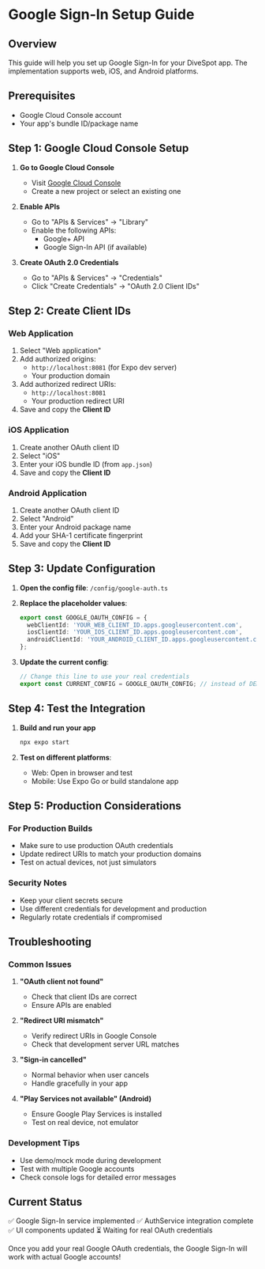 # Google Sign-In Setup Guide

## Overview
This guide will help you set up Google Sign-In for your DiveSpot app. The implementation supports web, iOS, and Android platforms.

## Prerequisites
- Google Cloud Console account
- Your app's bundle ID/package name

## Step 1: Google Cloud Console Setup

1. **Go to Google Cloud Console**
   - Visit [Google Cloud Console](https://console.cloud.google.com/)
   - Create a new project or select an existing one

2. **Enable APIs**
   - Go to "APIs & Services" → "Library"
   - Enable the following APIs:
     - Google+ API
     - Google Sign-In API (if available)

3. **Create OAuth 2.0 Credentials**
   - Go to "APIs & Services" → "Credentials"
   - Click "Create Credentials" → "OAuth 2.0 Client IDs"

## Step 2: Create Client IDs

### Web Application
1. Select "Web application"
2. Add authorized origins:
   - `http://localhost:8081` (for Expo dev server)
   - Your production domain
3. Add authorized redirect URIs:
   - `http://localhost:8081`
   - Your production redirect URI
4. Save and copy the **Client ID**

### iOS Application
1. Create another OAuth client ID
2. Select "iOS"
3. Enter your iOS bundle ID (from `app.json`)
4. Save and copy the **Client ID**

### Android Application
1. Create another OAuth client ID
2. Select "Android"
3. Enter your Android package name
4. Add your SHA-1 certificate fingerprint
5. Save and copy the **Client ID**

## Step 3: Update Configuration

1. **Open the config file**: `/config/google-auth.ts`

2. **Replace the placeholder values**:
   ```typescript
   export const GOOGLE_OAUTH_CONFIG = {
     webClientId: 'YOUR_WEB_CLIENT_ID.apps.googleusercontent.com',
     iosClientId: 'YOUR_IOS_CLIENT_ID.apps.googleusercontent.com', 
     androidClientId: 'YOUR_ANDROID_CLIENT_ID.apps.googleusercontent.com',
   };
   ```

3. **Update the current config**:
   ```typescript
   // Change this line to use your real credentials
   export const CURRENT_CONFIG = GOOGLE_OAUTH_CONFIG; // instead of DEMO_CONFIG
   ```

## Step 4: Test the Integration

1. **Build and run your app**
   ```bash
   npx expo start
   ```

2. **Test on different platforms**:
   - Web: Open in browser and test
   - Mobile: Use Expo Go or build standalone app

## Step 5: Production Considerations

### For Production Builds
- Make sure to use production OAuth credentials
- Update redirect URIs to match your production domains
- Test on actual devices, not just simulators

### Security Notes
- Keep your client secrets secure
- Use different credentials for development and production
- Regularly rotate credentials if compromised

## Troubleshooting

### Common Issues

1. **"OAuth client not found"**
   - Check that client IDs are correct
   - Ensure APIs are enabled

2. **"Redirect URI mismatch"**
   - Verify redirect URIs in Google Console
   - Check that development server URL matches

3. **"Sign-in cancelled"**
   - Normal behavior when user cancels
   - Handle gracefully in your app

4. **"Play Services not available" (Android)**
   - Ensure Google Play Services is installed
   - Test on real device, not emulator

### Development Tips
- Use demo/mock mode during development
- Test with multiple Google accounts
- Check console logs for detailed error messages

## Current Status
✅ Google Sign-In service implemented
✅ AuthService integration complete  
✅ UI components updated
⏳ Waiting for real OAuth credentials

Once you add your real Google OAuth credentials, the Google Sign-In will work with actual Google accounts!
